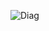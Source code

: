 ![Diag](https://cloud.githubusercontent.com/assets/14796565/12712025/568931d8-c8c5-11e5-9cef-35f63506cb27.png)
